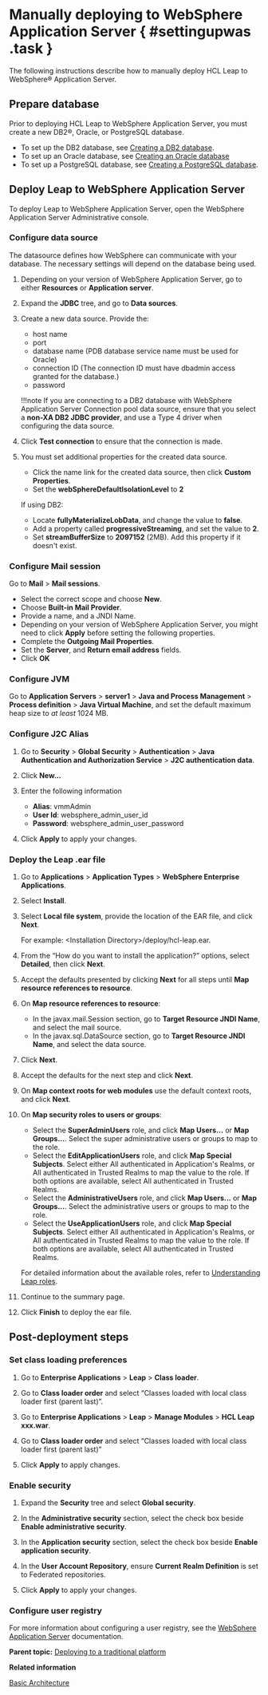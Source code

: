 # Manually deploying to WebSphere Application Server { #settingupwas .task }

The following instructions describe how to manually deploy HCL Leap to WebSphere® Application Server.

## Prepare database

Prior to deploying HCL Leap to WebSphere Application Server, you must create a new DB2®, Oracle, or PostgreSQL database.

-  To set up the DB2 database, see [Creating a DB2 database](in_create_db2.md).
-  To set up an Oracle database, see [Creating an Oracle database](in_oracle_creating_db.md#)
-  To set up a PostgreSQL database, see [Creating a PostgreSQL database](create_postgresql_db.md).

## Deploy Leap to WebSphere Application Server

To deploy Leap to WebSphere Application Server, open the WebSphere Application Server Administrative console.

### Configure data source

The datasource defines how WebSphere can communicate with your database.  The necessary settings will depend on the database being used.

1. Depending on your version of WebSphere Application Server, go to either **Resources** or **Application server**.

2. Expand the **JDBC** tree, and go to **Data sources**.

3. Create a new data source. Provide the:
    - host name
    - port
    - database name \(PDB database service name must be used for Oracle\)
    - connection ID (The connection ID must have dbadmin access granted for the database.)
    - password

    !!!note
        If you are connecting to a DB2 database with WebSphere Application Server Connection pool data source, ensure that you select a **non-XA DB2 JDBC provider**, and use a Type 4 driver when configuring the data source.

4. Click **Test connection** to ensure that the connection is made.
    
5.  You must set additional properties for the created data source.

    -   Click the name link for the created data source, then click **Custom Properties**.
    -   Set the **webSphereDefaultIsolationLevel** to **2**

    If using DB2:

    - Locate **fullyMaterializeLobData**, and change the value to **false**.
    - Add a property called **progressiveStreaming**, and set the value to **2**.
    - Set **streamBufferSize** to **2097152** \(2MB\). Add this property if it doesn't exist.
    

### Configure Mail session

Go to **Mail** \> **Mail sessions**.

-   Select the correct scope and choose **New**.
-   Choose **Built-in Mail Provider**.
-   Provide a name, and a JNDI Name.
-   Depending on your version of WebSphere Application Server, you might need to click **Apply** before setting the following properties.
-   Complete the **Outgoing Mail Properties**.
-   Set the **Server**, and **Return email address** fields.
-   Click **OK**

### Configure JVM

Go to **Application Servers** \> **server1** \> **Java and Process Management** \> **Process definition** \> **Java Virtual Machine**, and set the default maximum heap size to *at least* 1024 MB.

### Configure J2C Alias

1.  Go to **Security** \> **Global Security** \> **Authentication** \> **Java Authentication and Authorization Service** \> **J2C authentication data**.

2.  Click **New...**

3.  Enter the following information

    -   **Alias**: vmmAdmin
    -   **User Id**: websphere\_admin\_user\_id
    -   **Password**: websphere\_admin\_user\_password
4.  Click **Apply** to apply your changes.


### Deploy the Leap .ear file

1.  Go to **Applications** \> **Application Types** \> **WebSphere Enterprise Applications**.

2.  Select **Install**.

3.  Select **Local file system**, provide the location of the EAR file, and click **Next**.

    For example: <Installation Directory\>/deploy/hcl-leap.ear.

4.  From the “How do you want to install the application?” options, select **Detailed**, then click **Next**.

5.  Accept the defaults presented by clicking **Next** for all steps until **Map resource references to resource**.

6.  On **Map resource references to resource**:

    -   In the javax.mail.Session section, go to **Target Resource JNDI Name**, and select the mail source.
    -   In the javax.sql.DataSource section, go to **Target Resource JNDI Name**, and select the data source.
7.  Click **Next**.

8.  Accept the defaults for the next step and click **Next**.

9.  On **Map context roots for web modules** use the default context roots, and click **Next**.

10. On **Map security roles to users or groups**:

    -   Select the **SuperAdminUsers** role, and click **Map Users...** or **Map Groups...**. Select the super administrative users or groups to map to the role.
    -   Select the **EditApplicationUsers** role, and click **Map Special Subjects**. Select either All authenticated in Application's Realms, or All authenticated in Trusted Realms to map the value to the role. If both options are available, select All authenticated in Trusted Realms.
    -   Select the **AdministrativeUsers** role, and click **Map Users...** or **Map Groups...**. Select the administrative users or groups to map to the role.
    -   Select the **UseApplicationUsers** role, and click **Map Special Subjects**. Select either All authenticated in Application's Realms, or All authenticated in Trusted Realms to map the value to the role. If both options are available, select All authenticated in Trusted Realms.
    
    For detailed information about the available roles, refer to [Understanding Leap roles](in_leap_roles.md).    

11. Continue to the summary page.

12. Click **Finish** to deploy the ear file.


## Post-deployment steps


### Set class loading preferences

1.  Go to **Enterprise Applications** \> **Leap** \> **Class loader**.

2.  Go to **Class loader order** and select “Classes loaded with local class loader first \(parent last\)”.

3.  Go to **Enterprise Applications** \> **Leap** \> **Manage Modules** \> **HCL Leap xxx.war**.

4.  Go to **Class loader order** and select “Classes loaded with local class loader first \(parent last\)”

5.  Click **Apply** to apply changes.


### Enable security

1.  Expand the **Security** tree and select **Global security**.

2.  In the **Administrative security** section, select the check box beside **Enable administrative security**.

3.  In the **Application security** section, select the check box beside **Enable application security**.

4.  In the **User Account Repository**, ensure **Current Realm Definition** is set to Federated repositories.

5.  Click **Apply** to apply your changes.


### Configure user registry

For more information about configuring a user registry, see the [WebSphere Application Server](https://www.ibm.com/docs/en/was/9.0.5?topic=users-selecting-registry-repository) documentation.


**Parent topic:** [Deploying to a traditional platform](deploytraditional_leap.md)

**Related information**  


[Basic Architecture](in_basic_architecture.md)

